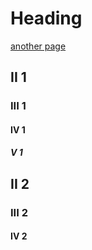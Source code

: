 # Heading

[another page](other.md)

## II 1

### III 1

#### IV 1

##### V 1


## II 2

### III 2

#### IV 2
